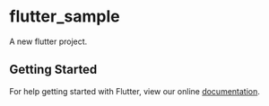 # flutter_sample

A new flutter project.

## Getting Started

For help getting started with Flutter, view our online
[documentation](http://flutter.io/).
